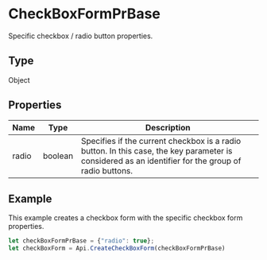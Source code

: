 # CheckBoxFormPrBase

Specific checkbox / radio button properties.

## Type

Object

## Properties

| Name | Type | Description |
| ---- | ---- | ----------- |
| radio | boolean | Specifies if the current checkbox is a radio button. In this case, the key parameter is considered as an identifier for the group of radio buttons. |


## Example

This example creates a checkbox form with the specific checkbox form properties.

```javascript
let checkBoxFormPrBase = {"radio": true};
let checkBoxForm = Api.CreateCheckBoxForm(checkBoxFormPrBase)
```
